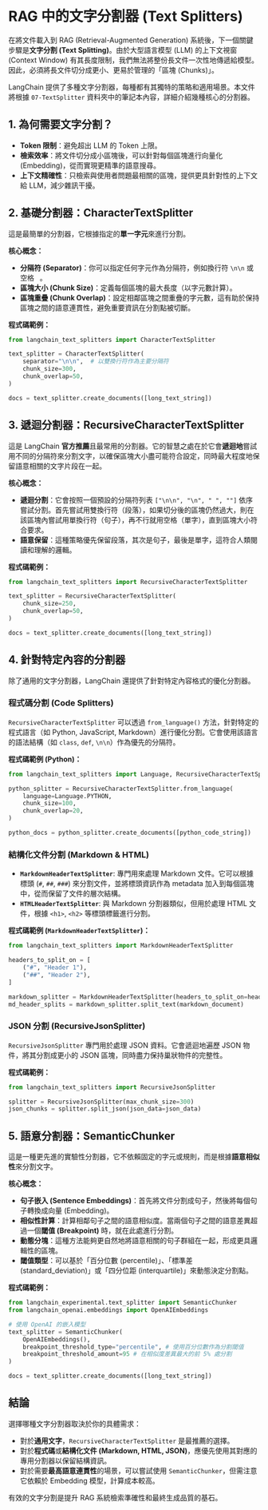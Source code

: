 # RAG 中的文字分割器 (Text Splitters)

在將文件載入到 RAG (Retrieval-Augmented Generation) 系統後，下一個關鍵步驟是**文字分割 (Text Splitting)**。由於大型語言模型 (LLM) 的上下文視窗 (Context Window) 有其長度限制，我們無法將整份長文件一次性地傳遞給模型。因此，必須將長文件切分成更小、更易於管理的「區塊 (Chunks)」。

LangChain 提供了多種文字分割器，每種都有其獨特的策略和適用場景。本文件將根據 `07-TextSplitter` 資料夾中的筆記本內容，詳細介紹幾種核心的分割器。

## 1. 為何需要文字分割？

- **Token 限制**：避免超出 LLM 的 Token 上限。
- **檢索效率**：將文件切分成小區塊後，可以針對每個區塊進行向量化 (Embedding)，從而實現更精準的語意搜尋。
- **上下文精確性**：只檢索與使用者問題最相關的區塊，提供更具針對性的上下文給 LLM，減少雜訊干擾。

## 2. 基礎分割器：CharacterTextSplitter

這是最簡單的分割器，它根據指定的**單一字元**來進行分割。

**核心概念：**
- **分隔符 (Separator)**：你可以指定任何字元作為分隔符，例如換行符 `\n\n` 或空格 ` `。
- **區塊大小 (Chunk Size)**：定義每個區塊的最大長度（以字元數計算）。
- **區塊重疊 (Chunk Overlap)**：設定相鄰區塊之間重疊的字元數，這有助於保持區塊之間的語意連貫性，避免重要資訊在分割點被切斷。

**程式碼範例：**
```python
from langchain_text_splitters import CharacterTextSplitter

text_splitter = CharacterTextSplitter(
    separator="\n\n",  # 以雙換行符作為主要分隔符
    chunk_size=300,
    chunk_overlap=50,
)

docs = text_splitter.create_documents([long_text_string])
```

## 3. 遞迴分割器：RecursiveCharacterTextSplitter

這是 LangChain **官方推薦**且最常用的分割器。它的智慧之處在於它會**遞迴地**嘗試用不同的分隔符來分割文字，以確保區塊大小盡可能符合設定，同時最大程度地保留語意相關的文字片段在一起。

**核心概念：**
- **遞迴分割**：它會按照一個預設的分隔符列表 `["\n\n", "\n", " ", ""]` 依序嘗試分割。首先嘗試用雙換行符（段落），如果切分後的區塊仍然過大，則在該區塊內嘗試用單換行符（句子），再不行就用空格（單字），直到區塊大小符合要求。
- **語意保留**：這種策略優先保留段落，其次是句子，最後是單字，這符合人類閱讀和理解的邏輯。

**程式碼範例：**
```python
from langchain_text_splitters import RecursiveCharacterTextSplitter

text_splitter = RecursiveCharacterTextSplitter(
    chunk_size=250,
    chunk_overlap=50,
)

docs = text_splitter.create_documents([long_text_string])
```

## 4. 針對特定內容的分割器

除了通用的文字分割器，LangChain 還提供了針對特定內容格式的優化分割器。

### 程式碼分割 (Code Splitters)

`RecursiveCharacterTextSplitter` 可以透過 `from_language()` 方法，針對特定的程式語言（如 Python, JavaScript, Markdown）進行優化分割。它會使用該語言的語法結構（如 `class`, `def`, `\n\n`）作為優先的分隔符。

**程式碼範例 (Python)：**
```python
from langchain_text_splitters import Language, RecursiveCharacterTextSplitter

python_splitter = RecursiveCharacterTextSplitter.from_language(
    language=Language.PYTHON,
    chunk_size=100,
    chunk_overlap=20,
)

python_docs = python_splitter.create_documents([python_code_string])
```

### 結構化文件分割 (Markdown & HTML)

- **`MarkdownHeaderTextSplitter`**: 專門用來處理 Markdown 文件。它可以根據標頭 (`#`, `##`, `###`) 來分割文件，並將標頭資訊作為 metadata 加入到每個區塊中，從而保留了文件的層次結構。
- **`HTMLHeaderTextSplitter`**: 與 Markdown 分割器類似，但用於處理 HTML 文件，根據 `<h1>`, `<h2>` 等標頭標籤進行分割。

**程式碼範例 (`MarkdownHeaderTextSplitter`)：**
```python
from langchain_text_splitters import MarkdownHeaderTextSplitter

headers_to_split_on = [
    ("#", "Header 1"),
    ("##", "Header 2"),
]

markdown_splitter = MarkdownHeaderTextSplitter(headers_to_split_on=headers_to_split_on)
md_header_splits = markdown_splitter.split_text(markdown_document)
```

### JSON 分割 (RecursiveJsonSplitter)

`RecursiveJsonSplitter` 專門用於處理 JSON 資料。它會遞迴地遍歷 JSON 物件，將其分割成更小的 JSON 區塊，同時盡力保持巢狀物件的完整性。

**程式碼範例：**
```python
from langchain_text_splitters import RecursiveJsonSplitter

splitter = RecursiveJsonSplitter(max_chunk_size=300)
json_chunks = splitter.split_json(json_data=json_data)
```

## 5. 語意分割器：SemanticChunker

這是一種更先進的實驗性分割器，它不依賴固定的字元或規則，而是根據**語意相似性**來分割文字。

**核心概念：**
- **句子嵌入 (Sentence Embeddings)**：首先將文件分割成句子，然後將每個句子轉換成向量 (Embedding)。
- **相似性計算**：計算相鄰句子之間的語意相似度。當兩個句子之間的語意差異超過一個**閾值 (Breakpoint)** 時，就在此處進行分割。
- **動態分塊**：這種方法能夠更自然地將語意相關的句子群組在一起，形成更具邏輯性的區塊。
- **閾值類型**：可以基於「百分位數 (percentile)」、「標準差 (standard_deviation)」或「四分位距 (interquartile)」來動態決定分割點。

**程式碼範例：**
```python
from langchain_experimental.text_splitter import SemanticChunker
from langchain_openai.embeddings import OpenAIEmbeddings

# 使用 OpenAI 的嵌入模型
text_splitter = SemanticChunker(
    OpenAIEmbeddings(), 
    breakpoint_threshold_type="percentile", # 使用百分位數作為分割閾值
    breakpoint_threshold_amount=95 # 在相似度差異最大的前 5% 處分割
)

docs = text_splitter.create_documents([long_text_string])
```

## 結論

選擇哪種文字分割器取決於你的具體需求：
- 對於**通用文字**，`RecursiveCharacterTextSplitter` 是最推薦的選擇。
- 對於**程式碼**或**結構化文件 (Markdown, HTML, JSON)**，應優先使用其對應的專用分割器以保留結構資訊。
- 對於需要**最高語意連貫性**的場景，可以嘗試使用 `SemanticChunker`，但需注意它依賴於 Embedding 模型，計算成本較高。

有效的文字分割是提升 RAG 系統檢索準確性和最終生成品質的基石。
